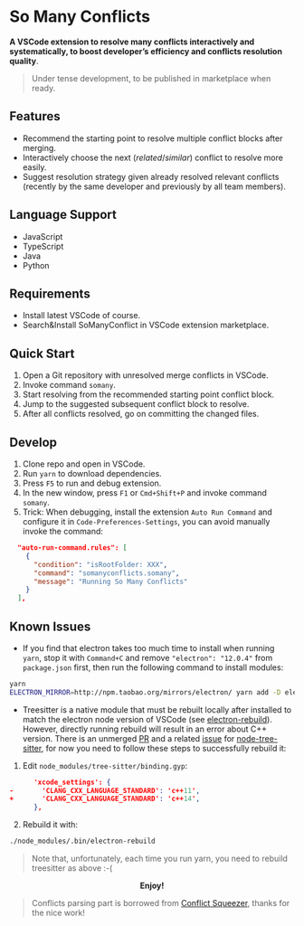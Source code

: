 # So Many Conflicts

**A VSCode extension to resolve many conflicts interactively and systematically, to boost developer’s efficiency and conflicts resolution quality**.

> Under tense development, to be published in marketplace when ready.

## Features

- Recommend the starting point to resolve multiple conflict blocks after merging.
- Interactively choose the next (*related*/*similar*) conflict to resolve more easily.
- Suggest resolution strategy given already resolved relevant conflicts (recently by the same developer and previously by all team members).

## Language Support

- JavaScript
- TypeScript
- Java
- Python

## Requirements

- Install latest VSCode of course.
- Search&Install SoManyConflict in VSCode extension marketplace.

## Quick Start

1. Open a Git repository with unresolved merge conflicts in VSCode.
2. Invoke command `somany`.
3. Start resolving from the recommended starting point conflict block.
4. Jump to the suggested subsequent conflict block to resolve.
5. After all conflicts resolved, go on committing the changed files.

## Develop

1. Clone repo and open in VSCode.
2. Run `yarn` to download dependencies.
3. Press `F5` to run and debug extension.
4. In the new window, press `F1` or `Cmd+Shift+P` and invoke command `somany`.
5. Trick: When debugging, install the extension `Auto Run Command` and configure it in `Code-Preferences-Settings`, you can avoid manually invoke the command:

```json
  "auto-run-command.rules": [
    {
      "condition": "isRootFolder: XXX",
      "command": "somanyconflicts.somany",
      "message": "Running So Many Conflicts"
    }
  ],
```

## Known Issues

- If you find that electron takes too much time to install when running `yarn`, stop it with `Command+C` and remove `"electron": "12.0.4"` from `package.json` first, then run the following command to install modules:
```sh
yarn
ELECTRON_MIRROR=http://npm.taobao.org/mirrors/electron/ yarn add -D electron@12.0.4
```

- Treesitter is a native module that must be rebuilt locally after installed to match the electron node version of VSCode (see [electron-rebuild]). However, directly running rebuild will result in an error about C++ version. There is an unmerged [PR] and a related [issue] for [node-tree-sitter], for now you need to follow these steps to successfully rebuild it:

[electron-rebuild]: https://www.electronjs.org/docs/tutorial/using-native-node-modules
[node-tree-sitter]: https://github.com/tree-sitter/node-tree-sitter/
[PR]: https://github.com/tree-sitter/node-tree-sitter/pull/83
[issue]: https://github.com/tree-sitter/node-tree-sitter/issues/82

1. Edit `node_modules/tree-sitter/binding.gyp`:

```json
      'xcode_settings': {
-       'CLANG_CXX_LANGUAGE_STANDARD': 'c++11',
+       'CLANG_CXX_LANGUAGE_STANDARD': 'c++14',
      },
```

2. Rebuild it with:

```sh
./node_modules/.bin/electron-rebuild
```

> Note that, unfortunately, each time you run yarn, you need to rebuild treesitter as above :-(
> 
<center> <strong>Enjoy!</strong> </center>

> Conflicts parsing part is borrowed from [Conflict Squeezer], thanks for the nice work!

[Conflict Squeezer]: https://github.com/angelo-mollame/conflict-squeezer
